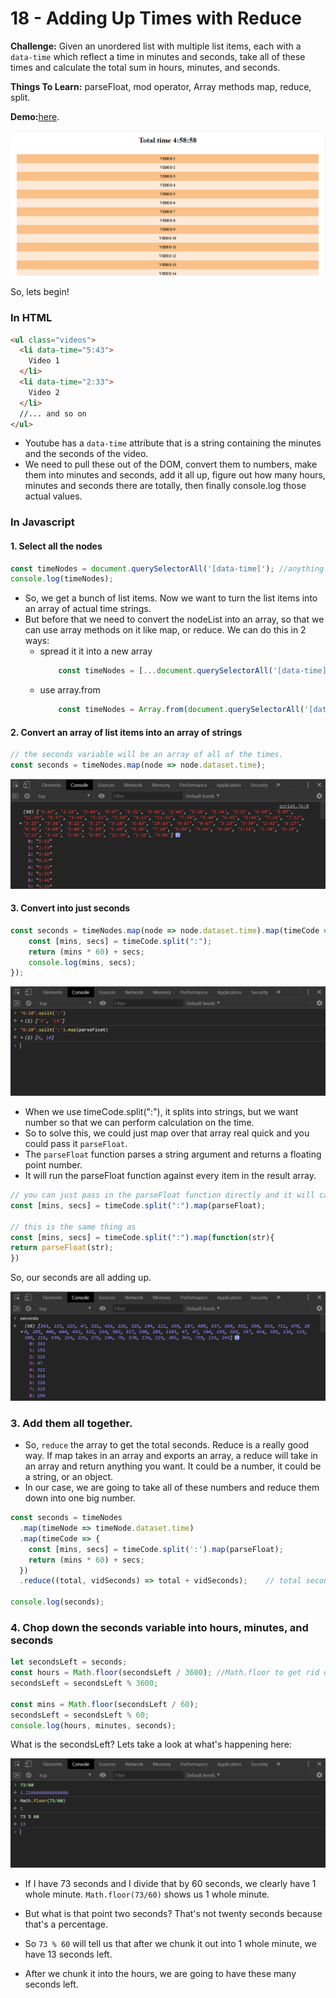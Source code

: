 # 18 - Adding Up Times with Reduce

**Challenge:** Given an unordered list with multiple list items, each with a `data-time` which reflect a time in minutes and seconds, take all of these times and calculate the total sum in hours, minutes, and seconds.

**Things To Learn:** parseFloat, mod operator, Array methods map, reduce, split.

**Demo:**[here](https://tjgillweb.github.io/JavaScript30/18%20-%20Adding%20Up%20Times%20with%20Reduce/).

![](images/adding-times-reduce.png)

So, lets begin!

### In HTML
```HTML
<ul class="videos">
  <li data-time="5:43">
    Video 1
  </li>
  <li data-time="2:33">
    Video 2
  </li>
  //... and so on
</ul>
```

- Youtube has a `data-time` attribute that is a string containing the minutes and the seconds of the video.
- We need to pull these out of the DOM, convert them to numbers, make them into minutes and seconds, add it all up, figure out how many hours, minutes and seconds there are totally, then finally console.log those actual values.

### In Javascript
#### 1. Select all the nodes
```Javascript
const timeNodes = document.querySelectorAll('[data-time]'); //anything with data-time attribute on it
console.log(timeNodes);
```
- So, we get a bunch of list items. Now we want to turn the list items into an array of actual time strings.
- But before that we need to convert the nodeList into an array, so that we can use array methods on it like map, or reduce.
We can do this in 2 ways:
    - spread it it into a new array 
      ```Javascript
          const timeNodes = [...document.querySelectorAll('[data-time]')];
      ```
    - use array.from
      ```Javascript
          const timeNodes = Array.from(document.querySelectorAll('[data-time]'));
      ```

#### 2. Convert an array of list items into an array of strings
```Javascript
// the seconds variable will be an array of all of the times.
const seconds = timeNodes.map(node => node.dataset.time); 
```
![](images/seconds_array.png)

#### 3. Convert into just seconds
```Javascript
const seconds = timeNodes.map(node => node.dataset.time).map(timeCode => {
    const [mins, secs] = timeCode.split(":");
    return (mins * 60) + secs;
    console.log(mins, secs);
});
```

![](images/parseFloat.png)

- When we use timeCode.split(":"), it splits into strings, but we want number so that we can perform calculation on the time.
- So to solve this, we could just map over that array real quick and you could pass it `parseFloat`.
- The `parseFloat` function parses a string argument and returns a floating point number.
- It will run the parseFloat function against every item in the result array.
```Javascript
// you can just pass in the parseFloat function directly and it will call that function against every item in that array.
const [mins, secs] = timeCode.split(":").map(parseFloat);

// this is the same thing as
const [mins, secs] = timeCode.split(":").map(function(str){
return parseFloat(str);
})
```

So, our seconds are all adding up.

![](images/seconds_total.png)

### 3. Add them all together.

- So, `reduce` the array to get the total seconds. Reduce is a really good way. If map takes in an array and exports an array, a reduce will take in an array and return anything you want. It could be a number, it could be a string, or an object.
- In our case, we are going to take all of these numbers and reduce them down into one big number.
```Javascript
const seconds = timeNodes
  .map(timeNode => timeNode.dataset.time)
  .map(timeCode => {
    const [mins, secs] = timeCode.split(':').map(parseFloat);
    return (mins * 60) + secs;
  })
  .reduce((total, vidSeconds) => total + vidSeconds);    // total seconds 17938

console.log(seconds);
```
### 4. Chop down the seconds variable into hours, minutes, and seconds
```Javascript
let secondsLeft = seconds;
const hours = Math.floor(secondsLeft / 3600); //Math.floor to get rid of the decimal point
secondsLeft = secondsLeft % 3600;

const mins = Math.floor(secondsLeft / 60);
secondsLeft = secondsLeft % 60;
console.log(hours, minutes, seconds);
```

What is the secondsLeft? Lets take a look at what's happening here:

![](images/mod_operator.png)

- If I have 73 seconds and I divide that by 60 seconds, we clearly have 1 whole minute. `Math.floor(73/60)` shows us 1 whole minute.
- But what is that point two seconds? That's not twenty seconds because that's a percentage. 
- So `73 % 60` will tell us that after we chunk it out into 1 whole minute, we have 13 seconds left.

- After we chunk it into the hours, we are going to have these many seconds left.

